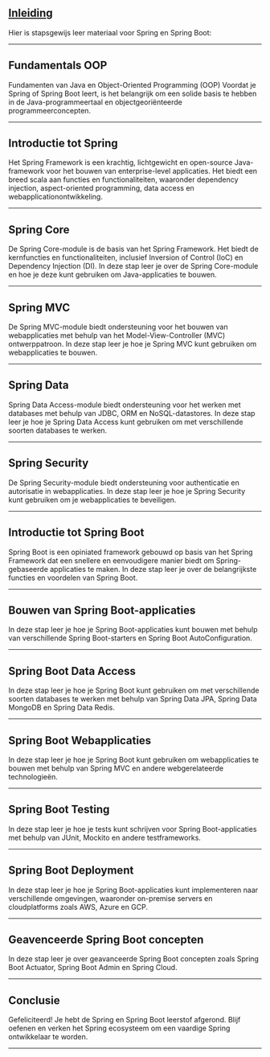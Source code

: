 ## [Inleiding](02.%20Spring%20Core.md)

Hier is stapsgewijs leer materiaal voor Spring en Spring Boot:

---

## Fundamentals OOP

Fundamenten van Java en Object-Oriented Programming (OOP) Voordat je Spring of Spring Boot leert, is het belangrijk om een solide basis te hebben in de Java-programmeertaal en objectgeoriënteerde programmeerconcepten.

---

## Introductie tot Spring

Het Spring Framework is een krachtig, lichtgewicht en open-source Java-framework voor het bouwen van enterprise-level applicaties. Het biedt een breed scala aan functies en functionaliteiten, waaronder dependency injection, aspect-oriented programming, data access en webapplicationontwikkeling.

---

## Spring Core

De Spring Core-module is de basis van het Spring Framework. Het biedt de kernfuncties en functionaliteiten, inclusief Inversion of Control (IoC) en Dependency Injection (DI). In deze stap leer je over de Spring Core-module en hoe je deze kunt gebruiken om Java-applicaties te bouwen.

---

## Spring MVC

De Spring MVC-module biedt ondersteuning voor het bouwen van webapplicaties met behulp van het Model-View-Controller (MVC) ontwerppatroon. In deze stap leer je hoe je Spring MVC kunt gebruiken om webapplicaties te bouwen.

---

## Spring Data

Spring Data Access-module biedt ondersteuning voor het werken met databases met behulp van JDBC, ORM en NoSQL-datastores. In deze stap leer je hoe je Spring Data Access kunt gebruiken om met verschillende soorten databases te werken.
   
---

## Spring Security 

De Spring Security-module biedt ondersteuning voor authenticatie en autorisatie in webapplicaties. In deze stap leer je hoe je Spring Security kunt gebruiken om je webapplicaties te beveiligen.

---

## Introductie tot Spring Boot 

Spring Boot is een opiniated framework gebouwd op basis van het Spring Framework dat een snellere en eenvoudigere manier biedt om Spring-gebaseerde applicaties te maken. In deze stap leer je over de belangrijkste functies en voordelen van Spring Boot.
   
---

## Bouwen van Spring Boot-applicaties 

In deze stap leer je hoe je Spring Boot-applicaties kunt bouwen met behulp van verschillende Spring Boot-starters en Spring Boot AutoConfiguration.

---

## Spring Boot Data Access 

In deze stap leer je hoe je Spring Boot kunt gebruiken om met verschillende soorten databases te werken met behulp van Spring Data JPA, Spring Data MongoDB en Spring Data Redis.
   
---

## Spring Boot Webapplicaties 

In deze stap leer je hoe je Spring Boot kunt gebruiken om webapplicaties te bouwen met behulp van Spring MVC en andere webgerelateerde technologieën.
   
---

## Spring Boot Testing 

In deze stap leer je hoe je tests kunt schrijven voor Spring Boot-applicaties met behulp van JUnit, Mockito en andere testframeworks.

---

## Spring Boot Deployment 

In deze stap leer je hoe je Spring Boot-applicaties kunt implementeren naar verschillende omgevingen, waaronder on-premise servers en cloudplatforms zoals AWS, Azure en GCP.

---

## Geavenceerde Spring Boot concepten

In deze stap leer je over geavanceerde Spring Boot concepten zoals Spring Boot Actuator, Spring Boot Admin en Spring Cloud.

---

## Conclusie

Gefeliciteerd! Je hebt de Spring en Spring Boot leerstof afgerond. Blijf oefenen en verken het Spring ecosysteem om een vaardige Spring ontwikkelaar te worden.

---
